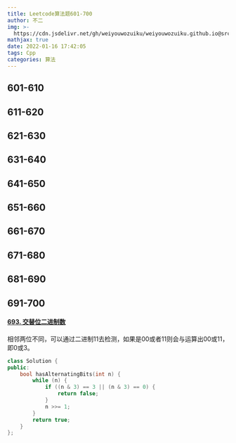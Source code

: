 ```yaml
---
title: Leetcode算法题601-700
author: 不二
img: >-
  https://cdn.jsdelivr.net/gh/weiyouwozuiku/weiyouwozuiku.github.io@src/source/_posts/PageImg/算法/Leetcode算法题601-700.jpeg
mathjax: true
date: 2022-01-16 17:42:05
tags: Cpp
categories: 算法
---
```


## 601-610
## 611-620
## 621-630
## 631-640
## 641-650
## 651-660
## 661-670
## 671-680
## 681-690
## 691-700

#### [693. 交替位二进制数](https://leetcode-cn.com/problems/binary-number-with-alternating-bits/)

相邻两位不同，可以通过二进制11去检测，如果是00或者11则会与运算出00或11，即0或3。

```cpp
class Solution {
public:
    bool hasAlternatingBits(int n) {
        while (n) {
            if ((n & 3) == 3 || (n & 3) == 0) {
                return false;
            }
            n >>= 1;
        }
        return true;
    }
};
```

